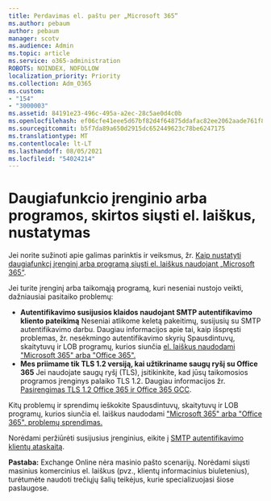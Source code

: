 ```yaml
---
title: Perdavimas el. paštu per „Microsoft 365“
ms.author: pebaum
author: pebaum
manager: scotv
ms.audience: Admin
ms.topic: article
ms.service: o365-administration
ROBOTS: NOINDEX, NOFOLLOW
localization_priority: Priority
ms.collection: Adm_O365
ms.custom:
- "154"
- "3000003"
ms.assetid: 84191e23-496c-495a-a2ec-28c5ae0d4c0b
ms.openlocfilehash: ef06cfe41eee5d67bf82d4f64875ddafac82ee2062aade761f81b906cd428dd5
ms.sourcegitcommit: b5f7da89a650d2915dc652449623c78be6247175
ms.translationtype: MT
ms.contentlocale: lt-LT
ms.lasthandoff: 08/05/2021
ms.locfileid: "54024214"
---
```

# <a name="set-up-a-multifunction-device-or-application-to-send-email"></a>Daugiafunkcio įrenginio arba programos, skirtos siųsti el. laiškus, nustatymas

Jei norite sužinoti apie galimas parinktis ir veiksmus, žr. [Kaip nustatyti daugiafunkcį įrenginį arba programą siųsti el. laiškus naudojant „Microsoft 365“](/Exchange/mail-flow-best-practices/how-to-set-up-a-multifunction-device-or-application-to-send-email-using-microsoft-365-or-office-365).
  
Jei turite įrenginį arba taikomąją programą, kuri neseniai nustojo veikti, dažniausiai pasitaiko problemų:

- **Autentifikavimo susijusios klaidos naudojant SMTP autentifikavimo kliento pateikimą** Neseniai atlikome keletą pakeitimų, susijusių su SMTP autentifikavimo darbu. Daugiau informacijos apie tai, kaip išspręsti problemas, žr. nesėkmingo autentifikavimo skyrių Spausdintuvų, skaitytuvų ir LOB programų, kurios siunčia [el. laiškus naudodami "Microsoft 365" arba "Office 365".](/Exchange/mail-flow-best-practices/fix-issues-with-printers-scanners-and-lob-applications-that-send-email-using-off#error-authentication-unsuccessful)
- **Mes priimame tik TLS 1.2 versiją, kai užtikriname saugų ryšį su Office 365** Jei naudojate saugų ryšį (TLS), įsitikinkite, kad jūsų taikomosios programos įrenginys palaiko TLS 1.2. Daugiau informacijos žr. [Pasirengimas TLS 1.2 Office 365 ir Office 365 GCC](/microsoft-365/compliance/prepare-tls-1.2-in-office-365).
 
Kitų problemų ir sprendimų ieškokite Spausdintuvų, skaitytuvų ir LOB programų, kurios siunčia el. laiškus naudodami ["Microsoft 365" arba "Office 365", problemų sprendimas.](/Exchange/mail-flow-best-practices/fix-issues-with-printers-scanners-and-lob-applications-that-send-email-using-off)

Norėdami peržiūrėti susijusius įrenginius, eikite į [SMTP autentifikavimo klientų ataskaitą](https://protection.office.com/mailflow/dashboard).

**Pastaba:** Exchange Online nėra masinio pašto scenarijų. Norėdami siųsti masinius komercinius el. laiškus (pvz., klientų informacinius biuletenius), turėtumėte naudoti trečiųjų šalių teikėjus, kurie specializuojasi šiose paslaugose.
